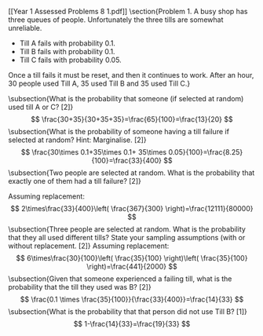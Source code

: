 [[Year 1 Assessed Problems 8 1.pdf]]
\section{Problem 1. A busy shop has three queues of people. Unfortunately the three tills are somewhat unreliable. 
- Till A fails with probability 0.1. 
- Till B fails with probability 0.1. 
- Till C fails with probability 0.05. 

Once a till fails it must be reset, and then it continues to work. After an hour, 30 people used Till A, 35 used Till B and 35 used Till C.}

\subsection{What is the probability that someone (if selected at random) used till A or C? [2]}
$$
\frac{30+35}{30+35+35}=\frac{65}{100}=\frac{13}{20}
$$
\subsection{What is the probability of someone having a till failure if selected at random? Hint: Marginalise. [2]}
$$
\frac{30\times 0.1+35\times 0.1+ 35\times 0.05}{100}=\frac{8.25}{100}=\frac{33}{400}
$$
\subsection{Two people are selected at random. What is the probability that exactly one of them had a till failure? [2]}

Assuming replacement:
$$
2\times\frac{33}{400}\left( \frac{367}{300} \right)=\frac{12111}{80000}
$$
\subsection{Three people are selected at random. What is the probability that they all used different tills? State your sampling assumptions (with or without replacement. [2]}
Assuming replacement:
$$
6\times\frac{30}{100}\left( \frac{35}{100} \right)\left( \frac{35}{100} \right)=\frac{441}{2000}
$$
\subsection{Given that someone experienced a failing till, what is the probability that the till they used was B? [2]}
$$
\frac{0.1 \times \frac{35}{100}}{\frac{33}{400}}=\frac{14}{33}
$$
\subsection{What is the probability that that person did not use Till B? [1]}
$$
1-\frac{14}{33}=\frac{19}{33}
$$
